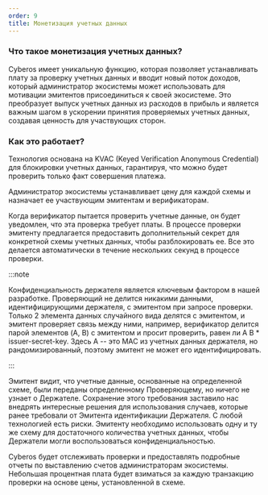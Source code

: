 ```yaml
---
order: 9
title: Монетизация учетных данных
---
```


### **Что такое монетизация учетных данных?**

Cyberos имеет уникальную функцию, которая позволяет устанавливать плату за проверку учетных данных и вводит новый поток доходов, который администратор экосистемы может использовать для мотивации эмитентов присоединиться к своей экосистеме. Это преобразует выпуск учетных данных из расходов в прибыль и является важным шагом в ускорении принятия проверяемых учетных данных, создавая ценность для участвующих сторон.

### **Как это работает?**

Технология основана на KVAC (Keyed Verification Anonymous Credential) для блокировки учетных данных, гарантируя, что можно будет проверить только факт совершения платежа.

Администратор экосистемы устанавливает цену для каждой схемы и назначает ее участвующим эмитентам и верификаторам.

Когда верификатор пытается проверить учетные данные, он будет уведомлен, что эта проверка требует платы. В процессе проверки эмитенту предлагается предоставить дополнительный секрет для конкретной схемы учетных данных, чтобы разблокировать ее. Все это делается автоматически в течение нескольких секунд в процессе проверки.

:::note 

Конфиденциальность держателя является ключевым фактором в нашей разработке. Проверяющий не делится никакими данными, идентифицирующими держателя, с эмитентом при запросе проверки. Только 2 элемента данных случайного вида делятся с эмитентом, и эмитент проверяет связь между ними, например, верификатор делится парой элементов (A, B) с эмитентом и просит проверить, равен ли A B \* issuer-secret-key. Здесь A -- это MAC из учетных данных держателя, но рандомизированный, поэтому эмитент не может его идентифицировать.

:::

Эмитент видит, что учетные данные, основанные на определенной схеме, были переданы определенному Проверяющему, но ничего не узнает о Держателе. Сохранение этого требования заставило нас внедрять интересные решения для использования случаев, которые ранее требовали от Эмитента идентификации Держателя. С любой технологией есть риски. Эмитенту необходимо использовать одну и ту же схему для достаточного количества учетных данных, чтобы Держатели могли воспользоваться конфиденциальностью.

Cyberos будет отслеживать проверки и предоставлять подробные отчеты по выставлению счетов администраторам экосистемы. Небольшая процентная плата будет взиматься за каждую транзакцию проверки на основе цены, установленной в схеме.